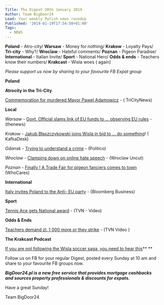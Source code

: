 ```yaml
---
Title: The Digest 20th January 2019
Author: Team BigDoor24
Lead: Your weekly Polish news roundup
Published: '2019-01-19T17:54:58+01:00'
Tags:
  - NEWS
---
```

**Poland** - Atro-city/ **Warsaw** - Money for nothing/ **Krakow** - Loyalty Pays/ **Tri-city** - Why?/ **Wroclaw** - Hateful comments/ **Poznan** - Pigeon Paradise/ **International** - Italian Invite/ **Sport** - National Hero/ **Odds & ends** - Teachers know their numbers/ **Krakcast** - Wisla woes ( again)

_Please support us now by sharing to your favourite FB Expat group_

<div class="sharethis-inline-share-buttons"></div>

**Poland**

**Atrocity in the Tri-City**

[Commemoration for murdered Mayor Pawel Adamowicz](https://tricitynews.pl/thousands-in-gdansk-in-memory-of-pawel-adamowicz/) - ( TriCityNews)

**Local**

_Warsaw_ - [Govt. Official slams link of EU funds to ... observing EU rules](http://thenews.pl/1/10/Artykul/402145,Polish-official-hits-out-at-plan-to-link-EU-funds-to-rule-of-law) - (thenews)

_Krakow_ - [ Jakub Błaszczykowski joins Wisla in bid to ... do something](https://kafkadesk.org/2019/01/18/poland-legend-joins-boyhood-club-wisla-krakow-for-free-to-help-revive-the-polish-side/)! ( KafkaDesk)

_Gdansk_ - [Trying to understand a crime](https://www.politico.eu/article/gdansk-mayor-pawel-adamowicz-killing-highlights-poland-deep-divisions/) - (Politico)

_Wroclaw_ - [Clamping down on online hate speech](http://wroclawuncut.com/2019/01/15/local-news-website-vows-to-stamp-out-threats-and-hateful-comments/) - (Wroclaw Uncut)

_Poznan_ -  [Finally ! A Trade Fair for pigeon fanciers comes to town](https://www.olimpiadagolebi.pl/en/news/trade_fair_of_racing_pigeons_and_accessories/) (WhoCares)

**International**

[Italy invites Poland to the Anti- EU party](https://www.bloomberg.com/news/articles/2019-01-18/italy-invites-poland-to-the-anti-eu-party) - (Bloomberg Business)

**Sport**

[Tennis Ace gets National award](https://www.tvn24.pl/tvn24-news-in-english,157,m/tennis-great-agnieszka-radwanska-received-polish-state-order,901205.html) - (TVN - Video)

**Odds & Ends**

[Teachers demand zl. 1 000 more or they strike](https://www.tvn24.pl/tvn24-news-in-english,157,m/teachers-in-poland-to-go-on-strike-if-pay-raise-demands-are-not-met,901089.html) - (TVN Video )

**The Krakcast Podcast**

[If you are not following the Wisla soccer saga, you need to hear this](https://www.krakcast.pl/e/krakcast-wisla-yet-again/)\*\*  \*\*

Follow us on FB for your regular Digest, posted every Sunday at 10 am and share to your favourite FB groups now.

**_BigDoor24.pl is a new free service that provides mortgage cashbacks and sources property professionals & discounts for expats._**

Have a great Sunday!

Team BigDoor24
